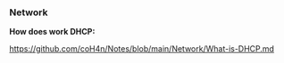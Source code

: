 ### Network ### 

**How does work DHCP:** 

https://github.com/coH4n/Notes/blob/main/Network/What-is-DHCP.md


